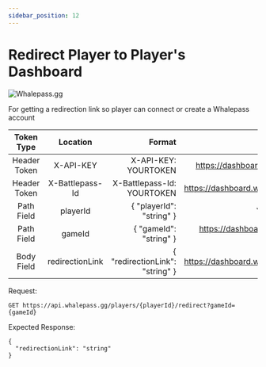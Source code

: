 ```yaml
---
sidebar_position: 12
---
```

# Redirect Player to Player's Dashboard

![Whalepass.gg](https://i.imgur.com/zwUqWaS.png)

For getting a redirection link so player can connect or create a Whalepass account

| Token Type   | Location         | Format                               | Where To Find                              |
|:------------:|:----------------:|--------------------------------------:|-------------------------------------------:|
| Header Token | X-API-KEY        | X-API-KEY: YOURTOKEN                 | https://dashboard.whalepass.gg/api-key     |
| Header Token | X-Battlepass-Id  | X-Battlepass-Id: YOURTOKEN           | https://dashboard.whalepass.gg/campaigns   |
| Path Field   | playerId         | { "playerId": "string" }             | You can find in response                   |
| Path Field   | gameId           | { "gameId": "string" }               | https://dashboard.whalepass.gg/game-actions|
| Body Field   | redirectionLink  | { "redirectionLink": "string" }      | https://dashboard.whalepass.gg/campaigns   |

Request:
```http
GET https://api.whalepass.gg/players/{playerId}/redirect?gameId={gameId}
```

Expected Response:
```http
{
  "redirectionLink": "string"
}
```

